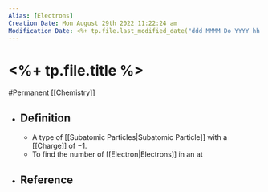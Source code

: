 ```yaml
---
Alias: [Electrons]
Creation Date: Mon August 29th 2022 11:22:24 am 
Modification Date: <%+ tp.file.last_modified_date("ddd MMMM Do YYYY hh:mm:ss a") %>
---
```

# <%+ tp.file.title %>
#Permanent [[Chemistry]]

- ## Definition
	- A type of [[Subatomic Particles|Subatomic Particle]] with a [[Charge]] of $-1$.
	- To find the number of [[Electron|Electrons]] in an at
- ## Reference